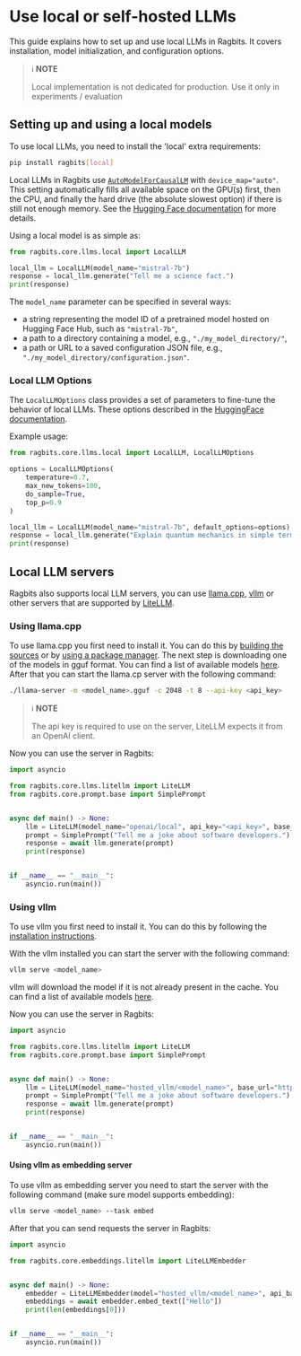 # Use local or self-hosted LLMs
This guide explains how to set up and use local LLMs in Ragbits. It covers installation, model initialization, and configuration options.

> ℹ️ **NOTE**
>
> Local implementation is not dedicated for production. Use it only in experiments / evaluation

## Setting up and using a local models
To use local LLMs, you need to install the 'local' extra requirements:

```bash
pip install ragbits[local]
```

Local LLMs in Ragbits use [`AutoModelForCausalLM`](https://huggingface.co/docs/transformers/model_doc/auto#transformers.AutoModelForCausalLM) with `device_map="auto"`. This setting automatically fills all available space on the GPU(s) first, then the CPU, and finally the hard drive (the absolute slowest option) if there is still not enough memory. See the [Hugging Face documentation](https://huggingface.co/docs/transformers/model_doc/auto#transformers.AutoModelForCausalLM) for more details.

Using a local model is as simple as:
```python
from ragbits.core.llms.local import LocalLLM

local_llm = LocalLLM(model_name="mistral-7b")
response = local_llm.generate("Tell me a science fact.")
print(response)
```

The `model_name` parameter can be specified in several ways:
- a string representing the model ID of a pretrained model hosted on Hugging Face Hub, such as `"mistral-7b"`,
- a path to a directory containing a model, e.g., `"./my_model_directory/"`,
- a path or URL to a saved configuration JSON file, e.g., `"./my_model_directory/configuration.json"`.

### Local LLM Options

The `LocalLLMOptions` class provides a set of parameters to fine-tune the behavior of local LLMs. These options described in the [HuggingFace documentation](https://huggingface.co/docs/huggingface_hub/en/package_reference/inference_client#huggingface_hub.InferenceClient.text_generation).

Example usage:
```python
from ragbits.core.llms.local import LocalLLM, LocalLLMOptions

options = LocalLLMOptions(
    temperature=0.7,
    max_new_tokens=100,
    do_sample=True,
    top_p=0.9
)

local_llm = LocalLLM(model_name="mistral-7b", default_options=options)
response = local_llm.generate("Explain quantum mechanics in simple terms.")
print(response)
```

## Local LLM servers
Ragbits also supports local LLM servers, you can use [llama.cpp](https://github.com/ggml-org/llama.cpp), [vllm](https://docs.vllm.ai/en/latest/) or other servers that are supported by [LiteLLM](https://docs.litellm.ai/docs/providers).

### Using llama.cpp
To use llama.cpp you first need to install it. You can do this by [building the sources](https://github.com/ggml-org/llama.cpp/blob/master/docs/build.md) or by [using a package manager](https://github.com/ggml-org/llama.cpp/blob/master/docs/install.md).
The next step is downloading one of the models in gguf format. You can find a list of available models [here](https://huggingface.co/models?library=gguf&sort=trending).
After that you can start the llama.cp server with the following command:
```bash
./llama-server -m <model_name>.gguf -c 2048 -t 8 --api-key <api_key>
```
> ℹ️ **NOTE**
>
> The api key is required to use on the server, LiteLLM expects it from an OpenAI client.

Now you can use the server in Ragbits:
```python
import asyncio

from ragbits.core.llms.litellm import LiteLLM
from ragbits.core.prompt.base import SimplePrompt


async def main() -> None:
    llm = LiteLLM(model_name="openai/local", api_key="<api_key>", base_url="http://127.0.0.1:8080")
    prompt = SimplePrompt("Tell me a joke about software developers.")
    response = await llm.generate(prompt)
    print(response)


if __name__ == "__main__":
    asyncio.run(main())
```

### Using vllm
To use vllm you first need to install it. You can do this by following the [installation instructions](https://docs.vllm.ai/en/latest/getting_started/installation/index.html).

With the vllm installed you can start the server with the following command:
```bash
vllm serve <model_name>
```
vllm will download the model if it is not already present in the cache. You can find a list of available models [here](https://docs.vllm.ai/en/latest/models/supported_models.html).

Now you can use the server in Ragbits:
```python
import asyncio

from ragbits.core.llms.litellm import LiteLLM
from ragbits.core.prompt.base import SimplePrompt


async def main() -> None:
    llm = LiteLLM(model_name="hosted_vllm/<model_name>", base_url="http://127.0.0.1:8000/v1")
    prompt = SimplePrompt("Tell me a joke about software developers.")
    response = await llm.generate(prompt)
    print(response)


if __name__ == "__main__":
    asyncio.run(main())
```

#### Using vllm as embedding server
To use vllm as embedding server you need to start the server with the following command (make sure model supports embedding):
```bash
vllm serve <model_name> --task embed
```

After that you can send requests the server in Ragbits:
```python
import asyncio

from ragbits.core.embeddings.litellm import LiteLLMEmbedder


async def main() -> None:
    embedder = LiteLLMEmbedder(model="hosted_vllm/<model_name>", api_base="http://127.0.0.1:8000/v1")
    embeddings = await embedder.embed_text(["Hello"])
    print(len(embeddings[0]))


if __name__ == "__main__":
    asyncio.run(main())
```